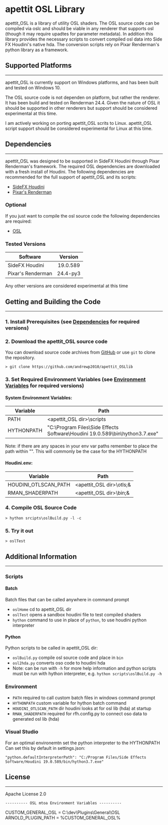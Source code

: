 # apettit OSL Library
apettit_OSL is a library of utility OSL shaders. The OSL source code can be compiled via oslc and should be viable in any renderer that supports osl (though it may require upadtes for parameter metadata). In addition this library provides the necessary scripts to convert compiled osl data into Side FX Houdini's native hda. The conversion scripts rely on Pixar Renderman's python library as a framework.

## Supported Platforms
----------------------
apettit_OSL is currently support on Windows platforms, and has been built and tested on Windows 10.

The OSL source code is not dependen on platform, but rather the renderer. It has been build and tested on Renderman 24.4. Given the nature of OSL it should be supported in other renderers but support should be considered experimental at this time.

I am actively working on porting apettit_OSL scrits to Linux. apettit_OSL script support should be considered experimental for Linux at this time.


## Dependencies
---------------
apettit_OSL was designed to be supported in SideFX Houdini through Pixar Renderman's framework. The required OSL dependencies are downloaded with a fresh install of Houdini. The following dependencies are recommended for the full support of apettit_OSL and its scripts:
 - [SideFX Houdini](https://www.sidefx.com/)
 - [Pixar's Renderman](https://renderman.pixar.com/)

 ### Optional
 If you just want to compile the osl source code the following dependencies are required:
 - [OSL](https://github.com/AcademySoftwareFoundation/OpenShadingLanguage.git)

 ### Tested Versions
| Software          | Version  |
| ----------------- |:--------:|
| SideFX Houdini    | 19.0.589 |
| Pixar's Renderman | 24.4-py3 |

 Any other versions are considered experimental at this time


## Getting and Building the Code
--------------------------------

### 1. Install Prerequisites (see [Dependencies](#dependencies) for required versions)
### 2. Download the apettit_OSL source code
You can download source code archives from [GitHub](https://github.com/andrewp2010/apettit_OSLlib) or use ```git``` to clone the repository.

```
> git clone https://github.com/andrewp2010/apettit_OSLlib
```

### 3. Set Required Environment Variables (see [Environment Variables](#Environment) for required versions)

#### System Environment Variables:
| Variable   | Path                                                                        |
| ---------- |-----------------------------------------------------------------------------|
| PATH       | <apettit_OSL dir>\scripts                                                   |
| HYTHONPATH | "C:\Program Files\Side Effects Software\Houdini 19.0.589\bin\hython3.7.exe" |

Note: if there are any spaces in your env var paths remember to place the path within "". This will commonly be the case for the HYTHONPATH

#### Houdini.env:
| Variable             | Path                     |
| -------------------- |--------------------------|
| HOUDINI_OTLSCAN_PATH | <apettit_OSL dir>\otls;& |
| RMAN_SHADERPATH      | <apettit_OSL dir>\bin;&  |

### 4. Compile OSL Source Code
```
> hython srcipts\oslBuild.py -l -c
```

### 5. Try it out
```
> oslTest
```

## Additional Information
-------------------------
### Scripts
#### Batch
Batch files that can be called anywhere in command prompt
- ```oslHome``` cd to apettit_OSL dir
- ```oslTest``` opens a sandbox houdini file to test compiled shaders
- ```hython``` command to use in place of ```python```, to use houdini python interpreter
#### Python
Python scripts to be called in apettit_OSL dir:
- ```oslBuild.py``` compile osl source code and place in ```bin```
- ```osl2hda.py``` converts oso code to houdini hda
- Note: can be run with ```-h``` for more help information and python scripts must be run with hython interpreter, e.g.
```hython scripts\oslBuild.py -h```

### Environment
- ```PATH``` required to call custom batch files in windows command prompt
- ```HYTHONPATH``` custom variable for hython  batch command
- ```HOUDINI_OTLSCAN_PATH``` dir houdini looks at for osl lib (hda) at startup
- ```RMAN_SHADERPATH``` required for rfh.config.py to connect oso data to generated osl lib (hda)

### Visual Studio
For an optimal environemtn set the python interpreter to the HYTHONPATH
Can set this by default in settings.json:
```
"python.defaultInterpreterPath": "C:/Program Files/Side Effects Software/Houdini 19.0.589/bin/hython3.7.exe"
```

## License
----------
Apache License 2.0






	---------- OSL mtoa Environment Variables ----------
CUSTOM_GENERAL_OSL = C:\dev\Plugins\General\OSL
ARNOLD_PLUGIN_PATH = %CUSTOM_GENERAL_OSL%